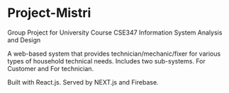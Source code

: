 # Project-Mistri
Group Project for University Course CSE347 Information System Analysis and Design

A web-based system that provides technician/mechanic/fixer for various types of household technical needs. 
Includes two sub-systems. For Customer and For technician.

Built with React.js. Served by NEXT.js and Firebase.
